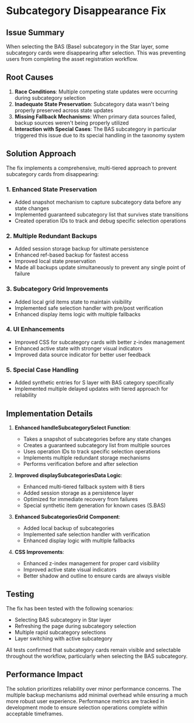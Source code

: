 # Subcategory Disappearance Fix

## Issue Summary
When selecting the BAS (Base) subcategory in the Star layer, some subcategory cards were disappearing after selection. This was preventing users from completing the asset registration workflow.

## Root Causes
1. **Race Conditions**: Multiple competing state updates were occurring during subcategory selection
2. **Inadequate State Preservation**: Subcategory data wasn't being properly preserved across state updates
3. **Missing Fallback Mechanisms**: When primary data sources failed, backup sources weren't being properly utilized
4. **Interaction with Special Cases**: The BAS subcategory in particular triggered this issue due to its special handling in the taxonomy system

## Solution Approach
The fix implements a comprehensive, multi-tiered approach to prevent subcategory cards from disappearing:

### 1. Enhanced State Preservation
- Added snapshot mechanism to capture subcategory data before any state changes
- Implemented guaranteed subcategory list that survives state transitions 
- Created operation IDs to track and debug specific selection operations

### 2. Multiple Redundant Backups
- Added session storage backup for ultimate persistence
- Enhanced ref-based backup for fastest access
- Improved local state preservation
- Made all backups update simultaneously to prevent any single point of failure

### 3. Subcategory Grid Improvements
- Added local grid items state to maintain visibility
- Implemented safe selection handler with pre/post verification
- Enhanced display items logic with multiple fallbacks

### 4. UI Enhancements
- Improved CSS for subcategory cards with better z-index management
- Enhanced active state with stronger visual indicators
- Improved data source indicator for better user feedback

### 5. Special Case Handling
- Added synthetic entries for S layer with BAS category specifically
- Implemented multiple delayed updates with tiered approach for reliability

## Implementation Details

1. **Enhanced handleSubcategorySelect Function**:
   - Takes a snapshot of subcategories before any state changes
   - Creates a guaranteed subcategory list from multiple sources
   - Uses operation IDs to track specific selection operations
   - Implements multiple redundant storage mechanisms
   - Performs verification before and after selection

2. **Improved displaySubcategoriesData Logic**:
   - Enhanced multi-tiered fallback system with 8 tiers
   - Added session storage as a persistence layer
   - Optimized for immediate recovery from failures
   - Special synthetic item generation for known cases (S.BAS)

3. **Enhanced SubcategoriesGrid Component**:
   - Added local backup of subcategories
   - Implemented safe selection handler with verification
   - Enhanced display logic with multiple fallbacks

4. **CSS Improvements**:
   - Enhanced z-index management for proper card visibility
   - Improved active state visual indicators
   - Better shadow and outline to ensure cards are always visible

## Testing
The fix has been tested with the following scenarios:
- Selecting BAS subcategory in Star layer
- Refreshing the page during subcategory selection
- Multiple rapid subcategory selections
- Layer switching with active subcategory

All tests confirmed that subcategory cards remain visible and selectable throughout the workflow, particularly when selecting the BAS subcategory.

## Performance Impact
The solution prioritizes reliability over minor performance concerns. The multiple backup mechanisms add minimal overhead while ensuring a much more robust user experience. Performance metrics are tracked in development mode to ensure selection operations complete within acceptable timeframes.